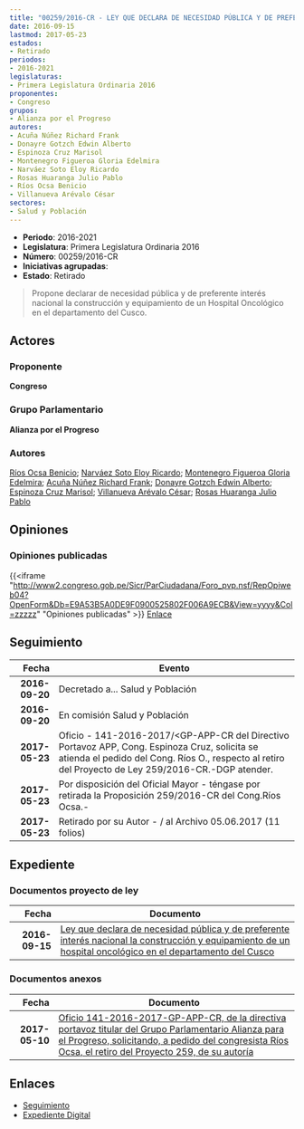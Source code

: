 ```yaml
---
title: "00259/2016-CR - LEY QUE DECLARA DE NECESIDAD PÚBLICA Y DE PREFERENTE INTERÉS NACIONAL LA CONSTRUCCIÓN Y EQUIPAMIENTO DE UN HOSPITAL ONCOLÓGICO EN EL DEPARTAMENTO DEL CUSCO"
date: 2016-09-15
lastmod: 2017-05-23
estados:
- Retirado
periodos:
- 2016-2021
legislaturas:
- Primera Legislatura Ordinaria 2016
proponentes:
- Congreso
grupos:
- Alianza por el Progreso
autores:
- Acuña Núñez Richard Frank
- Donayre Gotzch Edwin Alberto
- Espinoza Cruz Marisol
- Montenegro Figueroa Gloria Edelmira
- Narváez Soto Eloy Ricardo
- Rosas Huaranga Julio Pablo
- Ríos Ocsa Benicio
- Villanueva Arévalo César
sectores:
- Salud y Población
---
```

- **Periodo**: 2016-2021
- **Legislatura**: Primera Legislatura Ordinaria 2016
- **Número**: 00259/2016-CR
- **Iniciativas agrupadas**: 
- **Estado**: Retirado

> Propone declarar de necesidad pública y de preferente interés nacional la construcción y equipamiento de un Hospital Oncológico en el departamento del Cusco.


## Actores

### Proponente

**Congreso**

### Grupo Parlamentario

**Alianza por el Progreso**

### Autores

[Ríos Ocsa Benicio](mailto:mailto:brios@congreso.gob.pe); [Narváez Soto Eloy Ricardo](mailto:mailto:enarvaez@congreso.gob.pe); [Montenegro Figueroa Gloria Edelmira](mailto:mailto:gmontenegrof@congreso.gob.pe); [Acuña Núñez Richard Frank](mailto:mailto:racuna@congreso.gob.pe); [Donayre Gotzch Edwin Alberto](mailto:mailto:edonayre@congreso.gob.pe); [Espinoza Cruz Marisol](mailto:mailto:mespinozac@congreso.gob.pe); [Villanueva Arévalo César](mailto:mailto:cvillanueva@congreso.gob.pe); [Rosas Huaranga Julio Pablo](mailto:mailto:jrosas@congreso.gob.pe)

## Opiniones

### Opiniones publicadas

{{<iframe "http://www2.congreso.gob.pe/Sicr/ParCiudadana/Foro_pvp.nsf/RepOpiweb04?OpenForm&Db=E9A53B5A0DE9F0900525802F006A9ECB&View=yyyy&Col=zzzzz" "Opiniones publicadas" >}}
[Enlace](http://www2.congreso.gob.pe/Sicr/ParCiudadana/Foro_pvp.nsf/RepOpiweb04?OpenForm&Db=E9A53B5A0DE9F0900525802F006A9ECB&View=yyyy&Col=zzzzz)


## Seguimiento

| Fecha | Evento |
|------:|--------|
| **2016-09-20** | Decretado a... Salud y Población |
| **2016-09-20** | En comisión Salud y Población |
| **2017-05-23** | Oficio - 141-2016-2017/<GP-APP-CR del Directivo Portavoz APP, Cong. Espinoza Cruz, solicita se atienda el pedido del Cong. Ríos O., respecto al retiro del Proyecto de Ley 259/2016-CR.-DGP atender. |
| **2017-05-23** | Por disposición del Oficial Mayor - téngase por retirada la Proposición 259/2016-CR del Cong.Ríos Ocsa.- |
| **2017-05-23** | Retirado por su Autor - / al Archivo 05.06.2017 (11 folios) |

## Expediente

### Documentos proyecto de ley

| Fecha | Documento |
|------:|-----------|
| **2016-09-15** | [Ley que declara de necesidad pública y de preferente interés nacional la construcción y equipamiento de un hospital oncológico en el departamento del Cusco](http://www.leyes.congreso.gob.pe/Documentos/2016_2021/Proyectos_de_Ley_y_de_Resoluciones_Legislativas/PL0025920160915.pdf) |

### Documentos anexos

| Fecha | Documento |
|------:|-----------|
| **2017-05-10** | [Oficio 141-2016-2017-GP-APP-CR, de la directiva portavoz titular del Grupo Parlamentario Alianza para el Progreso, solicitando, a pedido del congresista Ríos Ocsa, el retiro del Proyecto 259, de su autoría](http://www.leyes.congreso.gob.pe/Documentos/2016_2021/Oficios/Grupos_Parlamentarios/OFICIO-141-2016-2017-GP-APP-CR.pdf) |

## Enlaces

- [Seguimiento](http://www2.congreso.gob.pe/Sicr/TraDocEstProc/CLProLey2016.nsf/f7fff46988ca05b1052578e100829cc7/be0fe443d4ab797d0525802f006ac340?OpenDocument)
- [Expediente Digital](http://www2.congreso.gob.pe/Sicr/TraDocEstProc/Expvirt_2011.nsf/visbusqptramdoc1621/00259?opendocument)

